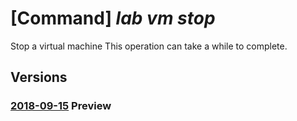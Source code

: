 # [Command] _lab vm stop_

Stop a virtual machine This operation can take a while to complete.

## Versions

### [2018-09-15](/Resources/mgmt-plane/L3N1YnNjcmlwdGlvbnMve30vcmVzb3VyY2Vncm91cHMve30vcHJvdmlkZXJzL21pY3Jvc29mdC5kZXZ0ZXN0bGFiL2xhYnMve30vdmlydHVhbG1hY2hpbmVzL3t9L3N0b3A=/2018-09-15.xml) **Preview**

<!-- mgmt-plane /subscriptions/{}/resourcegroups/{}/providers/microsoft.devtestlab/labs/{}/virtualmachines/{}/stop 2018-09-15 -->
